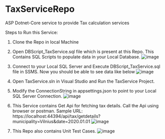 # TaxServiceRepo
ASP Dotnet-Core service to provide Tax calculation services


Steps to Run this Service:
1) Clone the Repo in local Machine
2) Open DBScript_TaxService.sql file which is present at this Repo. This Contains SQL Scripts to populate data in your Local Database.
![image](https://user-images.githubusercontent.com/119483908/205291265-d7a40ebd-bd1b-44d7-8ad2-3872a4ec3c0d.png)

3) Connect to your Local SQL Server and Execute DBScript_TaxService.sql file in SSMS. Now you should be able to see data like below
![image](https://user-images.githubusercontent.com/119483908/205291666-1f3d5926-8209-4010-95b1-7f2252fb9f17.png)


4) Open TaxService.sln in Visual Studio and Run the TaxService Project.
5) Modify the ConnectionString in appsettings.json to point to your Local SQL Server Connection.
![image](https://user-images.githubusercontent.com/119483908/205290799-24576a79-25a1-43f5-8030-4dc4a97536d3.png)


5) This Service contains Get Api for fetching tax details. Call the Api using browser or postman. 
Sample URL: https://localhost:44394/api/tax/getdetails?municipality=Vilnius&date=2020.01.01
![image](https://user-images.githubusercontent.com/119483908/205290590-beef3f71-8695-42cb-a2e5-78b16252bab4.png)


6) This Repo also contains Unit Test Cases.
![image](https://user-images.githubusercontent.com/119483908/205291096-f0d0a322-5b4f-48df-b5cf-03013a138421.png)

